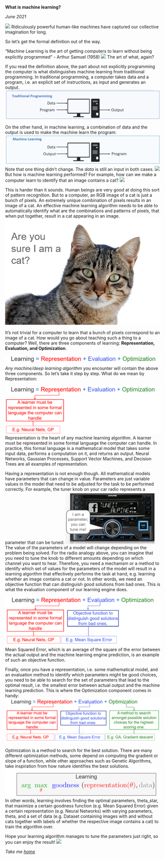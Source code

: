 
**What is machine learning?**

*June 2021*

![](https://media3.giphy.com/media/hWRpUTECph34EvMzO6/giphy.gif)
Ridiculously powerful human-like machines have captured our collective imagination for long.

So let’s get the formal definition out of the way.

“Machine Learning is the art of getting computers to learn without being explicitly programmed” - Arthur Samuel (1958)
![](https://media3.giphy.com/media/26tP4gFBQewkLnMv6/giphy.gif)
The art of what, again?

If you read the definition above, the part about not explicitly programming the computer is what distinguishes machine learning from traditional programming. In traditional programming, a computer takes data and a program, i.e. an explicit set of instructions, as input and generates an output.
![picture](uploads/1d.png)

On the other hand, in machine learning, a combination of data and the output is used to make the machine learn the program:
![picture](uploads/1a.png)
Note that one thing didn’t change. The *data* is still an input in both cases.
![](https://media0.giphy.com/media/xT9C25UNTwfZuk85WP/giphy.gif)
But how is machine learning performed? For example, how can we make a computer learn to identify that an image contains a cat?
![](https://media3.giphy.com/media/iPj5oRtJzQGxwzuCKV/giphy.gif)

This is harder than it sounds. Human beings are very good at doing this sort of pattern recognition. But to a computer, an RGB image of a cat is just a bunch of pixels. An extremely unique combination of pixels results in an image of a cat. An effective machine learning algorithm needs to be able to automatically identify what are the combinations and patterns of pixels, that when put together, result in a cat appearing in an image.
![](uploads/1c.png)


It’s not trivial for a computer to learn that a bunch of pixels correspond to an image of a cat.
How would you go about teaching such a thing to a computer? Well, there are three components of learning: **Representation, Evaluation, and Optimization**. 

![](uploads/1b.png)
*Any machine/deep learning algorithm* you encounter will contain the above three components. So let’s take it step by step. What do we mean by Representation:

![](uploads/1e.png)
Representation is the heart of any machine learning algorithm. A learner must be represented in some formal language the computer can handle. In practice, this formal language is a mathematical model that takes some input data, performs a computation on it, and returns an output. Neural Networks, Gaussian Processes, Support Vector Machines, and Decision Trees are all examples of representation.

Having a representation is not enough though. All mathematical models have parameters that can change in value. Parameters are just variable values in the model that need to be adjusted for the task to be performed correctly. For example, the tuner knob on your car radio represents a parameter that can be tuned:
![](uploads/1f.png)
The value of the parameters of a model will change depending on the problem being solved. For the radio analogy above, you can imagine that you need to tune the knob to different amounts depending on which channel you want to hear. Therefore, you need a mechanism or a method to identify which set of values for the parameters of the model will result in a learning algorithm that effectively performs the task at hand, e.g. learning whether an image contains a cat or not. In other words, we need an objective function that can distinguish good solutions from bad ones. This is what the evaluation component of our learning engine does. 

![](uploads/1g.png)
Mean Squared Error, which is an average of the square of the error between the actual output and the machine learning engine prediction, is an example of such an objective function.

Finally, once you have a representation, i.e. some mathematical model, and an evaluation method to identify which parameters might be good choices, you need to be able to search for the set of parameters that lead to the optimal result, i.e. the smallest error between actual output and the machine learning prediction. This is where the Optimization component comes in handy: 
![](uploads/1h.png)

Optimization is a method to search for the best solution. There are many different optimization methods, some depend on computing the gradient or slope of a function, while other approaches such as Genetic Algorithms, take inspiration from how nature identifies the best solutions.
![](uploads/1i.png)
In other words, learning involves finding the optimal parameters, theta_star, that maximize a certain goodness function (e.g. Mean Squared Error) given a certain representation (e.g. Neural Networks) with varying parameters, theta, and a set of data (e.g. Dataset containing images with and without cats together with labels of whether the respective image contains a cat) to train the algorithm over.

Hope your learning algorithm manages to tune the parameters just right, so you can enjoy the result!
![](https://media4.giphy.com/media/ER9ew0BbQGCDC/giphy.gif)

*Take me [home](https://sameeurrehman.com/)* 